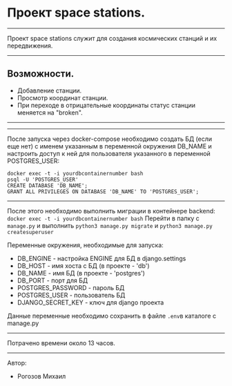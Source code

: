 # Проект space stations.
***
Проект space stations служит для создания космических станций и их передвижения.
***

## Возможности.

* Добавление станции.
* Просмотр координат станции.
* При переходе в отрицательные координаты статус станции меняется на "broken".
***
***
После запуска через docker-compose необходимо создать БД (если еще нет) с именем указанным в переменной окружения DB_NAME
и настроить доступ к ней для пользователя указанного в переменной POSTGRES_USER:
```
docker exec -t -i yourdbcontainernumber bash
psql -U 'POSTGRES_USER'
CREATE DATABASE 'DB_NAME';
GRANT ALL PRIVILEGES ON DATABASE 'DB_NAME' TO 'POSTGRES_USER';
```
***
После этого необходимо выполнить миграции в контейнере backend:
```docker exec -t -i yourdbcontainernumber bash```
Перейти в папку с ```manage.py``` и выполнить 
```python3 manage.py migrate``` и ```python3 manage.py createsuperuser```

Переменные окружения, необходимые для запуска:

* DB_ENGINE - настройка ENGINE для БД в django.settings
* DB_HOST - имя хоста с БД (в проекте - 'db')
* DB_NAME - имя БД (в проекте - 'postgres')
* DB_PORT - порт для БД
* POSTGRES_PASSWORD - пароль БД
* POSTGRES_USER - пользователь БД
* DJANGO_SECRET_KEY - ключ для django проекта

Данные переменные необходимо сохранить в файле ```.env```в каталоге с manage.py
***
Потрачено времени около 13 часов.
***
Автор:
* Рогозов Михаил